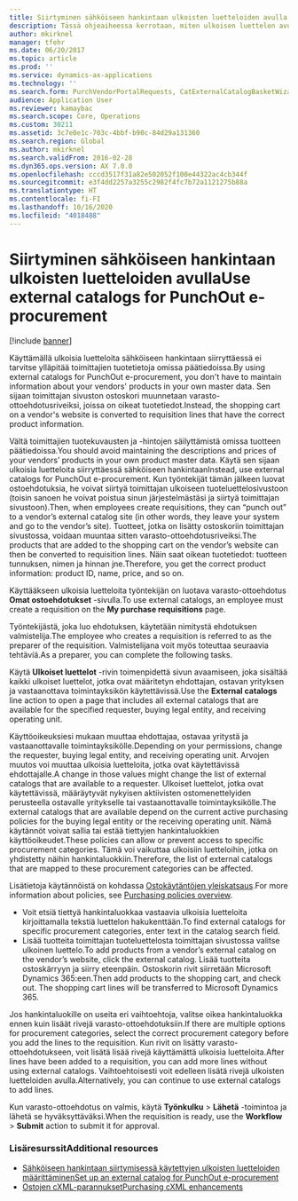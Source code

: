 ```yaml
---
title: Siirtyminen sähköiseen hankintaan ulkoisten luetteloiden avulla
description: Tässä ohjeaiheessa kerrotaan, miten ulkoisen luettelon avulla voit luoda ja lähettää ostoehdotuksia.
author: mkirknel
manager: tfehr
ms.date: 06/20/2017
ms.topic: article
ms.prod: ''
ms.service: dynamics-ax-applications
ms.technology: ''
ms.search.form: PurchVendorPortalRequests, CatExternalCatalogBasketWizard, CatExternalCatalogPunchoutDialog
audience: Application User
ms.reviewer: kamaybac
ms.search.scope: Core, Operations
ms.custom: 30211
ms.assetid: 3c7e0e1c-703c-4bbf-b90c-84d29a131360
ms.search.region: Global
ms.author: mkirknel
ms.search.validFrom: 2016-02-28
ms.dyn365.ops.version: AX 7.0.0
ms.openlocfilehash: cccd3517f31a82e502052f100e44322ac4cb344f
ms.sourcegitcommit: e3f4dd2257a3255c2982f4fc7b72a1121275b88a
ms.translationtype: HT
ms.contentlocale: fi-FI
ms.lasthandoff: 10/16/2020
ms.locfileid: "4018488"
---
```

# <a name="use-external-catalogs-for-punchout-e-procurement"></a><span data-ttu-id="fb06f-103">Siirtyminen sähköiseen hankintaan ulkoisten luetteloiden avulla</span><span class="sxs-lookup"><span data-stu-id="fb06f-103">Use external catalogs for PunchOut e-procurement</span></span>

[!include [banner](../includes/banner.md)]

<span data-ttu-id="fb06f-104">Käyttämällä ulkoisia luetteloita sähköiseen hankintaan siirryttäessä ei tarvitse ylläpitää toimittajien tuotetietoja omissa päätiedoissa.</span><span class="sxs-lookup"><span data-stu-id="fb06f-104">By using external catalogs for PunchOut e-procurement, you don't have to maintain information about your vendors' products in your own master data.</span></span> <span data-ttu-id="fb06f-105">Sen sijaan toimittajan sivuston ostoskori muunnetaan varasto-ottoehdotusriveiksi, joissa on oikeat tuotetiedot.</span><span class="sxs-lookup"><span data-stu-id="fb06f-105">Instead, the shopping cart on a vendor's website is converted to requisition lines that have the correct product information.</span></span> 

<span data-ttu-id="fb06f-106">Vältä toimittajien tuotekuvausten ja -hintojen säilyttämistä omissa tuotteen päätiedoissa.</span><span class="sxs-lookup"><span data-stu-id="fb06f-106">You should avoid maintaining the descriptions and prices of your vendors’ products in your own product master data.</span></span> <span data-ttu-id="fb06f-107">Käytä sen sijaan ulkoisia luetteloita siirryttäessä sähköiseen hankintaan</span><span class="sxs-lookup"><span data-stu-id="fb06f-107">Instead, use external catalogs for PunchOut e-procurement.</span></span> <span data-ttu-id="fb06f-108">Kun työntekijät tämän jälkeen luovat ostoehdotuksia, he voivat siirtyä toimittajan ulkoiseen tuoteluettelosivustoon (toisin sanoen he voivat poistua sinun järjestelmästäsi ja siirtyä toimittajan sivustoon).</span><span class="sxs-lookup"><span data-stu-id="fb06f-108">Then, when employees create requisitions, they can “punch out” to a vendor’s external catalog site (in other words, they leave your system and go to the vendor’s site).</span></span> <span data-ttu-id="fb06f-109">Tuotteet, jotka on lisätty ostoskoriin toimittajan sivustossa, voidaan muuntaa sitten varasto-ottoehdotusriveiksi.</span><span class="sxs-lookup"><span data-stu-id="fb06f-109">The products that are added to the shopping cart on the vendor’s website can then be converted to requisition lines.</span></span> <span data-ttu-id="fb06f-110">Näin saat oikean tuotetiedot: tuotteen tunnuksen, nimen ja hinnan jne.</span><span class="sxs-lookup"><span data-stu-id="fb06f-110">Therefore, you get the correct product information: product ID, name, price, and so on.</span></span>

<span data-ttu-id="fb06f-111">Käyttääkseen ulkoisia luetteloita työntekijän on luotava varasto-ottoehdotus **Omat ostoehdotukset** -sivulla.</span><span class="sxs-lookup"><span data-stu-id="fb06f-111">To use external catalogs, an employee must create a requisition on the **My purchase requisitions** page.</span></span>

<span data-ttu-id="fb06f-112">Työntekijästä, joka luo ehdotuksen, käytetään nimitystä ehdotuksen valmistelija.</span><span class="sxs-lookup"><span data-stu-id="fb06f-112">The employee who creates a requisition is referred to as the preparer of the requisition.</span></span> <span data-ttu-id="fb06f-113">Valmistelijana voit myös toteuttaa seuraavia tehtäviä.</span><span class="sxs-lookup"><span data-stu-id="fb06f-113">As a preparer, you can complete the following tasks.</span></span>

<span data-ttu-id="fb06f-114">Käytä **Ulkoiset luettelot** -rivin toimenpidettä sivun avaamiseen, joka sisältää kaikki ulkoiset luettelot, jotka ovat määritetyn ehdottajan, ostavan yrityksen ja vastaanottava toimintayksikön käytettävissä.</span><span class="sxs-lookup"><span data-stu-id="fb06f-114">Use the **External catalogs** line action to open a page that includes all external catalogs that are available for the specified requester, buying legal entity, and receiving operating unit.</span></span>

<span data-ttu-id="fb06f-115">Käyttöoikeuksiesi mukaan muuttaa ehdottajaa, ostavaa yritystä ja vastaanottavalle toimintayksikölle.</span><span class="sxs-lookup"><span data-stu-id="fb06f-115">Depending on your permissions, change the requester, buying legal entity, and receiving operating unit.</span></span> <span data-ttu-id="fb06f-116">Arvojen muutos voi muuttaa ulkoisia luetteloita, jotka ovat käytettävissä ehdottajalle.</span><span class="sxs-lookup"><span data-stu-id="fb06f-116">A change in those values might change the list of external catalogs that are available to a requester.</span></span> <span data-ttu-id="fb06f-117">Ulkoiset luettelot, jotka ovat käytettävissä, määräytyvät nykyisen aktiivisten ostomenettelyiden perusteella ostavalle yritykselle tai vastaanottavalle toimintayksikölle.</span><span class="sxs-lookup"><span data-stu-id="fb06f-117">The external catalogs that are available depend on the current active purchasing policies for the buying legal entity or the receiving operating unit.</span></span> <span data-ttu-id="fb06f-118">Nämä käytännöt voivat sallia tai estää tiettyjen hankintaluokkien käyttöoikeudet.</span><span class="sxs-lookup"><span data-stu-id="fb06f-118">These policies can allow or prevent access to specific procurement categories.</span></span> <span data-ttu-id="fb06f-119">Tämä voi vaikuttaa ulkoisiin luetteloihin, jotka on yhdistetty näihin hankintaluokkiin.</span><span class="sxs-lookup"><span data-stu-id="fb06f-119">Therefore, the list of external catalogs that are mapped to these procurement categories can be affected.</span></span>

<span data-ttu-id="fb06f-120">Lisätietoja käytännöistä on kohdassa [Ostokäytäntöjen yleiskatsaus](../procurement/purchase-policies.md).</span><span class="sxs-lookup"><span data-stu-id="fb06f-120">For more information about policies, see [Purchasing policies overview](../procurement/purchase-policies.md).</span></span>

- <span data-ttu-id="fb06f-121">Voit etsiä tiettyä hankintaluokkaa vastaavia ulkoisia luetteloita kirjoittamalla tekstiä luettelon hakukenttään.</span><span class="sxs-lookup"><span data-stu-id="fb06f-121">To find external catalogs for specific procurement categories, enter text in the catalog search field.</span></span>
- <span data-ttu-id="fb06f-122">Lisää tuotteita toimittajan tuoteluettelosta toimittajan sivustossa valitse ulkoinen luettelo.</span><span class="sxs-lookup"><span data-stu-id="fb06f-122">To add products from a vendor’s external catalog on the vendor’s website, click the external catalog.</span></span> <span data-ttu-id="fb06f-123">Lisää tuotteita ostoskärryyn ja siirry eteenpäin. Ostoskorin rivit siirretään Microsoft Dynamics 365:een.</span><span class="sxs-lookup"><span data-stu-id="fb06f-123">Then add products to the shopping cart, and check out. The shopping cart lines will be transferred to Microsoft Dynamics 365.</span></span>

<span data-ttu-id="fb06f-124">Jos hankintaluokille on useita eri vaihtoehtoja, valitse oikea hankintaluokka ennen kuin lisäät rivejä varasto-ottoehdotuksiin.</span><span class="sxs-lookup"><span data-stu-id="fb06f-124">If there are multiple options for procurement categories, select the correct procurement category before you add the lines to the requisition.</span></span>
<span data-ttu-id="fb06f-125">Kun rivit on lisätty varasto-ottoehdotukseen, voit lisätä lisää rivejä käyttämättä ulkoisia luetteloita.</span><span class="sxs-lookup"><span data-stu-id="fb06f-125">After lines have been added to a requisition, you can add more lines without using external catalogs.</span></span> <span data-ttu-id="fb06f-126">Vaihtoehtoisesti voit edelleen lisätä rivejä ulkoisten luetteloiden avulla.</span><span class="sxs-lookup"><span data-stu-id="fb06f-126">Alternatively, you can continue to use external catalogs to add lines.</span></span>

<span data-ttu-id="fb06f-127">Kun varasto-ottoehdotus on valmis, käytä **Työnkulku** > **Lähetä** -toimintoa ja lähetä se hyväksyttäväksi.</span><span class="sxs-lookup"><span data-stu-id="fb06f-127">When the requisition is ready, use the **Workflow** > **Submit** action to submit it for approval.</span></span>

### <a name="additional-resources"></a><span data-ttu-id="fb06f-128">Lisäresurssit</span><span class="sxs-lookup"><span data-stu-id="fb06f-128">Additional resources</span></span>

- [<span data-ttu-id="fb06f-129">Sähköiseen hankintaan siirtymisessä käytettyjen ulkoisten luetteloiden määrittäminen</span><span class="sxs-lookup"><span data-stu-id="fb06f-129">Set up an external catalog for PunchOut e-procurement</span></span>](set-up-external-catalog-for-punchout.md)
- [<span data-ttu-id="fb06f-130">Ostojen cXML-parannukset</span><span class="sxs-lookup"><span data-stu-id="fb06f-130">Purchasing cXML enhancements</span></span>](purchasing-cxml-enhancements.md)